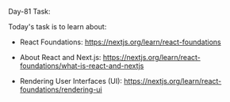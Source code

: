 Day-81 Task:

Today's task is to learn about:

- React Foundations: https://nextjs.org/learn/react-foundations

- About React and Next.js: https://nextjs.org/learn/react-foundations/what-is-react-and-nextjs

- Rendering User Interfaces (UI): https://nextjs.org/learn/react-foundations/rendering-ui